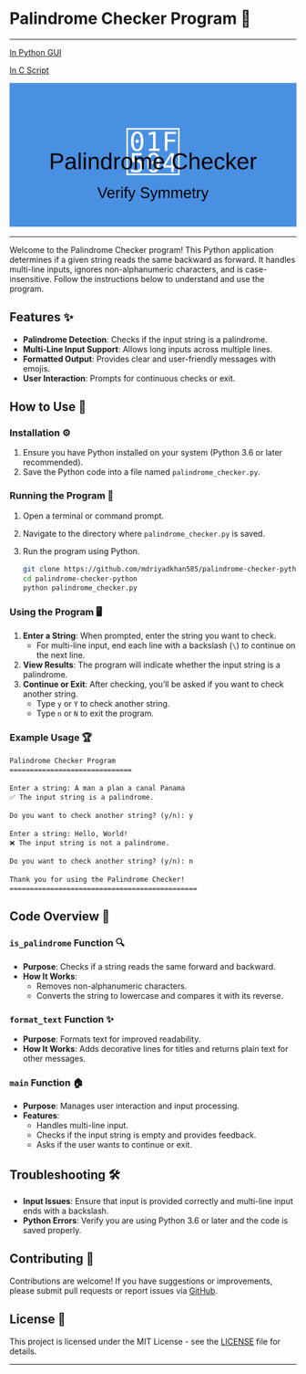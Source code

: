 # Palindrome Checker Program 🔄
---
[In Python GUI](https://github.com/mdriyadkhan585/palindrome-checker-gui)

[In C Script](https://github.com/mdriyadkhan585/palindrome-checker-c)

![Logo](logo.svg)

---
Welcome to the Palindrome Checker program! This Python application determines if a given string reads the same backward as forward. It handles multi-line inputs, ignores non-alphanumeric characters, and is case-insensitive. Follow the instructions below to understand and use the program.

## Features ✨

- **Palindrome Detection**: Checks if the input string is a palindrome.
- **Multi-Line Input Support**: Allows long inputs across multiple lines.
- **Formatted Output**: Provides clear and user-friendly messages with emojis.
- **User Interaction**: Prompts for continuous checks or exit.

## How to Use 📜

### Installation ⚙️

1. Ensure you have Python installed on your system (Python 3.6 or later recommended).
2. Save the Python code into a file named `palindrome_checker.py`.

### Running the Program 🚀

1. Open a terminal or command prompt.
2. Navigate to the directory where `palindrome_checker.py` is saved.
3. Run the program using Python.

   ```bash
   git clone https://github.com/mdriyadkhan585/palindrome-checker-python
   cd palindrome-checker-python
   python palindrome_checker.py
   ```

### Using the Program 🖥️

1. **Enter a String**: When prompted, enter the string you want to check.
   - For multi-line input, end each line with a backslash (`\`) to continue on the next line.
2. **View Results**: The program will indicate whether the input string is a palindrome.
3. **Continue or Exit**: After checking, you’ll be asked if you want to check another string.
   - Type `y` or `Y` to check another string.
   - Type `n` or `N` to exit the program.

### Example Usage 🏆

```plaintext
Palindrome Checker Program
==============================

Enter a string: A man a plan a canal Panama
✅ The input string is a palindrome.

Do you want to check another string? (y/n): y

Enter a string: Hello, World!
❌ The input string is not a palindrome.

Do you want to check another string? (y/n): n

Thank you for using the Palindrome Checker!
==============================================
```

## Code Overview 📝

### `is_palindrome` Function 🔍

- **Purpose**: Checks if a string reads the same forward and backward.
- **How It Works**: 
  - Removes non-alphanumeric characters.
  - Converts the string to lowercase and compares it with its reverse.

### `format_text` Function ✨

- **Purpose**: Formats text for improved readability.
- **How It Works**: Adds decorative lines for titles and returns plain text for other messages.

### `main` Function 🏠

- **Purpose**: Manages user interaction and input processing.
- **Features**:
  - Handles multi-line input.
  - Checks if the input string is empty and provides feedback.
  - Asks if the user wants to continue or exit.

## Troubleshooting 🛠️

- **Input Issues**: Ensure that input is provided correctly and multi-line input ends with a backslash.
- **Python Errors**: Verify you are using Python 3.6 or later and the code is saved properly.

## Contributing 🤝

Contributions are welcome! If you have suggestions or improvements, please submit pull requests or report issues via [GitHub](https://github.com/mdriyadkhan585).

## License 📜

This project is licensed under the MIT License - see the [LICENSE](LICENSE) file for details.

---
